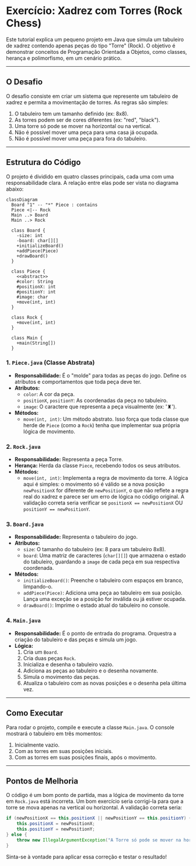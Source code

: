 # Exercício: Xadrez com Torres (Rock Chess)

Este tutorial explica um pequeno projeto em Java que simula um tabuleiro de xadrez contendo apenas peças do tipo "Torre" (Rock). O objetivo é demonstrar conceitos de Programação Orientada a Objetos, como classes, herança e polimorfismo, em um cenário prático.

---

## O Desafio

O desafio consiste em criar um sistema que represente um tabuleiro de xadrez e permita a movimentação de torres. As regras são simples:

1.  O tabuleiro tem um tamanho definido (ex: 8x8).
2.  As torres podem ser de cores diferentes (ex: "red", "black").
3.  Uma torre só pode se mover na horizontal ou na vertical.
4.  Não é possível mover uma peça para uma casa já ocupada.
5.  Não é possível mover uma peça para fora do tabuleiro.

---

## Estrutura do Código

O projeto é dividido em quatro classes principais, cada uma com uma responsabilidade clara. A relação entre elas pode ser vista no diagrama abaixo:

```mermaid
classDiagram
  Board "1" -- "*" Piece : contains
  Piece <|-- Rock
  Main ..> Board
  Main ..> Rock

  class Board {
    -size: int
    -board: char[][]
    +initializeBoard()
    +addPiece(Piece)
    +drawBoard()
  }

  class Piece {
    <<abstract>>
    #color: String
    #positionX: int
    #positionY: int
    #image: char
    +move(int, int)
  }

  class Rock {
    +move(int, int)
  }

  class Main {
    +main(String[])
  }
```

### 1. `Piece.java` (Classe Abstrata)

*   **Responsabilidade:** É o "molde" para todas as peças do jogo. Define os atributos e comportamentos que toda peça deve ter.
*   **Atributos:**
    *   `color`: A cor da peça.
    *   `positionX`, `positionY`: As coordenadas da peça no tabuleiro.
    *   `image`: O caractere que representa a peça visualmente (ex: '♜').
*   **Métodos:**
    *   `move(int, int)`: Um método abstrato. Isso força que toda classe que herde de `Piece` (como a `Rock`) tenha que implementar sua própria lógica de movimento.

### 2. `Rock.java`

*   **Responsabilidade:** Representa a peça Torre.
*   **Herança:** Herda da classe `Piece`, recebendo todos os seus atributos.
*   **Métodos:**
    *   `move(int, int)`: Implementa a regra de movimento da torre. A lógica aqui é simples: o movimento só é válido se a nova posição `newPositionX` for diferente de `newPositionY`, o que não reflete a regra real do xadrez e parece ser um erro de lógica no código original. A validação correta seria verificar se `positionX == newPositionX` OU `positionY == newPositionY`.

### 3. `Board.java`

*   **Responsabilidade:** Representa o tabuleiro do jogo.
*   **Atributos:**
    *   `size`: O tamanho do tabuleiro (ex: 8 para um tabuleiro 8x8).
    *   `board`: Uma matriz de caracteres (`char[][]`) que armazena o estado do tabuleiro, guardando a `image` de cada peça em sua respectiva coordenada.
*   **Métodos:**
    *   `initializeBoard()`: Preenche o tabuleiro com espaços em branco, limpando-o.
    *   `addPiece(Piece)`: Adiciona uma peça ao tabuleiro em sua posição. Lança uma exceção se a posição for inválida ou já estiver ocupada.
    *   `drawBoard()`: Imprime o estado atual do tabuleiro no console.

### 4. `Main.java`

*   **Responsabilidade:** É o ponto de entrada do programa. Orquestra a criação do tabuleiro e das peças e simula um jogo.
*   **Lógica:**
    1.  Cria um `Board`.
    2.  Cria duas peças `Rock`.
    3.  Inicializa e desenha o tabuleiro vazio.
    4.  Adiciona as peças ao tabuleiro e o desenha novamente.
    5.  Simula o movimento das peças.
    6.  Atualiza o tabuleiro com as novas posições e o desenha pela última vez.

---

## Como Executar

Para rodar o projeto, compile e execute a classe `Main.java`. O console mostrará o tabuleiro em três momentos:

1.  Inicialmente vazio.
2.  Com as torres em suas posições iniciais.
3.  Com as torres em suas posições finais, após o movimento.

---

## Pontos de Melhoria

O código é um bom ponto de partida, mas a lógica de movimento da torre em `Rock.java` está incorreta. Um bom exercício seria corrigi-la para que a torre se mova apenas na vertical ou horizontal. A validação correta seria:

```java
if (newPositionX == this.positionX || newPositionY == this.positionY) {
    this.positionX = newPositionX;
    this.positionY = newPositionY;
} else {
    throw new IllegalArgumentException("A Torre só pode se mover na horizontal ou na vertical.");
}
```

Sinta-se à vontade para aplicar essa correção e testar o resultado!